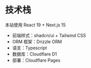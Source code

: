 # 技术栈
本站使用 React 19 + Next.js 15

- 前端样式：shadcn/ui + Tailwind CSS
- ORM 框架：Drizzle ORM
- 语言：Typescript
- 数据库：Cloudflare D1
- 部署：Cloudflare Pages
